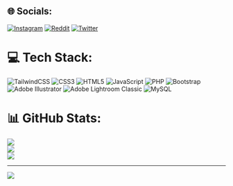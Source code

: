 
## 🌐 Socials:
[![Instagram](https://img.shields.io/badge/Instagram-%23E4405F.svg?logo=Instagram&logoColor=white)](https://instagram.com/zubrr.k) [![Reddit](https://img.shields.io/badge/Reddit-%23FF4500.svg?logo=Reddit&logoColor=white)](https://reddit.com/user/zbrrk) [![Twitter](https://img.shields.io/badge/Twitter-%231DA1F2.svg?logo=Twitter&logoColor=white)](https://twitter.com/zbrrk) 

# 💻 Tech Stack:
![TailwindCSS](https://img.shields.io/badge/tailwindcss-%2338B2AC.svg?style=for-the-badge&logo=tailwind-css&logoColor=white) ![CSS3](https://img.shields.io/badge/css3-%231572B6.svg?style=for-the-badge&logo=css3&logoColor=white) ![HTML5](https://img.shields.io/badge/html5-%23E34F26.svg?style=for-the-badge&logo=html5&logoColor=white) ![JavaScript](https://img.shields.io/badge/javascript-%23323330.svg?style=for-the-badge&logo=javascript&logoColor=%23F7DF1E) ![PHP](https://img.shields.io/badge/php-%23777BB4.svg?style=for-the-badge&logo=php&logoColor=white) ![Bootstrap](https://img.shields.io/badge/bootstrap-%238511FA.svg?style=for-the-badge&logo=bootstrap&logoColor=white) ![Adobe Illustrator](https://img.shields.io/badge/adobe%20illustrator-%23FF9A00.svg?style=for-the-badge&logo=adobe%20illustrator&logoColor=white) ![Adobe Lightroom Classic](https://img.shields.io/badge/Adobe%20Lightroom%20Classic-31A8FF.svg?style=for-the-badge&logo=Adobe%20Lightroom%20Classic&logoColor=white) ![MySQL](https://img.shields.io/badge/mysql-%2300000f.svg?style=for-the-badge&logo=mysql&logoColor=white)
# 📊 GitHub Stats:
![](https://github-readme-stats.vercel.app/api?username=zbrrk&theme=tokyonight&hide_border=true&include_all_commits=false&count_private=false)<br/>
![](https://github-readme-streak-stats.herokuapp.com/?user=zbrrk&theme=tokyonight&hide_border=true)<br/>
![](https://github-readme-stats.vercel.app/api/top-langs/?username=zbrrk&theme=tokyonight&hide_border=true&include_all_commits=false&count_private=false&layout=compact)

---
[![](https://visitcount.itsvg.in/api?id=zbrrk&icon=0&color=0)](https://visitcount.itsvg.in)

<!-- Proudly created with GPRM ( https://gprm.itsvg.in ) -->

